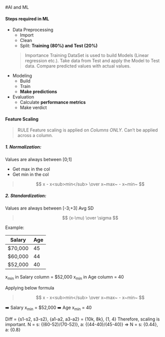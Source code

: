 #AI and ML

#### Steps required in ML
* Data Preprocessing
  * Import
  * Clean
  * Split: **Training (80%) and Test (20%)**
  >Importance
  Training DataSet is used to build Models (Linear regression etc.).
  Take data from Test and apply the Model to Test data.
  Compare predicted values with actual values.
* Modeling
  * Build
  * Train
  * **Make predictions**
* Evaluation
  * Calculate **performance metrics**
  * Make verdict

#### Feature Scaling
> RULE
> Feature scaling is applied on *Columns ONLY*. Can’t be applied across a column.

##### 1. Normalization: 
Values are always between [0;1]
* Get max in the col
* Get min in the col
> $$ x - x<sub>min</sub> \over x~max~ - x~min~ $$
##### 2. Standardization: 
Values are always between [-3;+3]
Avg
SD
> $$ (x-\mu) \over \sigma $$

Example:

| Salary      | Age         |
| ----------- | ----------- |
| $70,000     | 45       |
| $60,000     | 44        |
| $52,000     | 40        |

x<sub>min</sub> in Salary column = $52,000
x<sub>min</sub> in Age column = 40

Applying below formula
> $$ x - x<sub>min</sub> \over x~max~ - x~min~ $$

➡️ Salary x<sub>min</sub> = $52,000
➡️ Age x<sub>min</sub> = 40 


Diff = {s1-s2, s3-s2}, {a1-a2, a3-a2} = {10k, 8k}, {1, 4}
Therefore, scaling is important.
N = s: {(60-52)/(70-52)}, a: {(44-40)/(45-40)}
=> N = s: {0.44}, a: {0.8}
